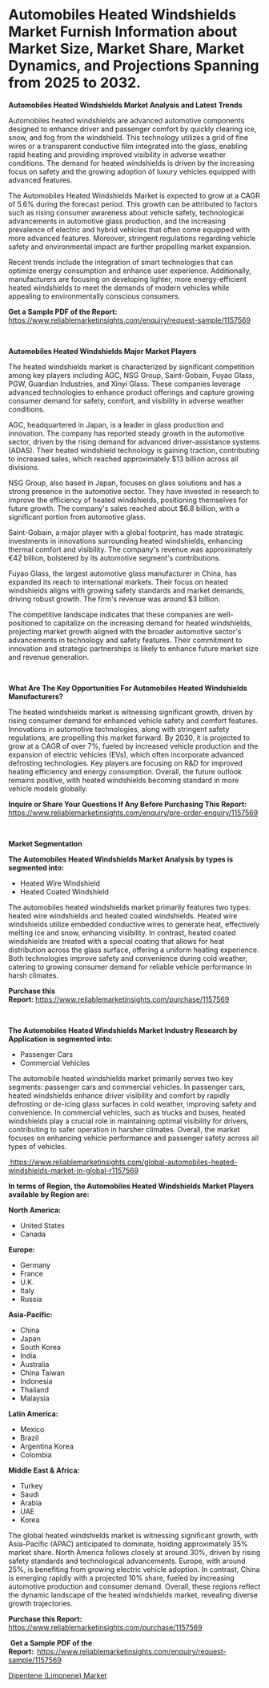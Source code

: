 <p><h1>Automobiles Heated Windshields Market Furnish Information about Market Size, Market Share, Market Dynamics, and Projections Spanning from 2025 to 2032.</h1></p><p><strong>Automobiles Heated Windshields Market Analysis and Latest Trends</strong></p>
<p><p>Automobiles heated windshields are advanced automotive components designed to enhance driver and passenger comfort by quickly clearing ice, snow, and fog from the windshield. This technology utilizes a grid of fine wires or a transparent conductive film integrated into the glass, enabling rapid heating and providing improved visibility in adverse weather conditions. The demand for heated windshields is driven by the increasing focus on safety and the growing adoption of luxury vehicles equipped with advanced features.</p><p>The Automobiles Heated Windshields Market is expected to grow at a CAGR of 5.6% during the forecast period. This growth can be attributed to factors such as rising consumer awareness about vehicle safety, technological advancements in automotive glass production, and the increasing prevalence of electric and hybrid vehicles that often come equipped with more advanced features. Moreover, stringent regulations regarding vehicle safety and environmental impact are further propelling market expansion. </p><p>Recent trends include the integration of smart technologies that can optimize energy consumption and enhance user experience. Additionally, manufacturers are focusing on developing lighter, more energy-efficient heated windshields to meet the demands of modern vehicles while appealing to environmentally conscious consumers.</p></p>
<p><strong>Get a Sample PDF of the Report:&nbsp;</strong> <a href="https://www.reliablemarketinsights.com/enquiry/request-sample/1157569?utm_campaign=3317&utm_medium=2&utm_source=Github&utm_content=ia&utm_term=21032025&utm_id=automobiles-heated-windshields">https://www.reliablemarketinsights.com/enquiry/request-sample/1157569</a></p>
<p>&nbsp;</p>
<p><strong>Automobiles Heated Windshields Major Market Players</strong></p>
<p><p>The heated windshields market is characterized by significant competition among key players including AGC, NSG Group, Saint-Gobain, Fuyao Glass, PGW, Guardian Industries, and Xinyi Glass. These companies leverage advanced technologies to enhance product offerings and capture growing consumer demand for safety, comfort, and visibility in adverse weather conditions.</p><p>AGC, headquartered in Japan, is a leader in glass production and innovation. The company has reported steady growth in the automotive sector, driven by the rising demand for advanced driver-assistance systems (ADAS). Their heated windshield technology is gaining traction, contributing to increased sales, which reached approximately $13 billion across all divisions.</p><p>NSG Group, also based in Japan, focuses on glass solutions and has a strong presence in the automotive sector. They have invested in research to improve the efficiency of heated windshields, positioning themselves for future growth. The company's sales reached about $6.8 billion, with a significant portion from automotive glass.</p><p>Saint-Gobain, a major player with a global footprint, has made strategic investments in innovations surrounding heated windshields, enhancing thermal comfort and visibility. The company's revenue was approximately €42 billion, bolstered by its automotive segment's contributions.</p><p>Fuyao Glass, the largest automotive glass manufacturer in China, has expanded its reach to international markets. Their focus on heated windshields aligns with growing safety standards and market demands, driving robust growth. The firm's revenue was around $3 billion.</p><p>The competitive landscape indicates that these companies are well-positioned to capitalize on the increasing demand for heated windshields, projecting market growth aligned with the broader automotive sector's advancements in technology and safety features. Their commitment to innovation and strategic partnerships is likely to enhance future market size and revenue generation.</p></p>
<p>&nbsp;</p>
<p><strong>What Are The Key Opportunities For Automobiles Heated Windshields Manufacturers?</strong></p>
<p><p>The heated windshields market is witnessing significant growth, driven by rising consumer demand for enhanced vehicle safety and comfort features. Innovations in automotive technologies, along with stringent safety regulations, are propelling this market forward. By 2030, it is projected to grow at a CAGR of over 7%, fueled by increased vehicle production and the expansion of electric vehicles (EVs), which often incorporate advanced defrosting technologies. Key players are focusing on R&D for improved heating efficiency and energy consumption. Overall, the future outlook remains positive, with heated windshields becoming standard in more vehicle models globally.</p></p>
<p><strong>Inquire or Share Your Questions If Any Before Purchasing This Report:</strong> <a href="https://www.reliablemarketinsights.com/enquiry/pre-order-enquiry/1157569?utm_campaign=3317&utm_medium=2&utm_source=Github&utm_content=ia&utm_term=21032025&utm_id=automobiles-heated-windshields">https://www.reliablemarketinsights.com/enquiry/pre-order-enquiry/1157569</a></p>
<p>&nbsp;</p>
<p><strong>Market Segmentation</strong></p>
<p><strong>The Automobiles Heated Windshields Market Analysis by types is segmented into:</strong></p>
<p><ul><li>Heated Wire Windshield</li><li>Heated Coated Windshield</li></ul></p>
<p><p>The automobiles heated windshields market primarily features two types: heated wire windshields and heated coated windshields. Heated wire windshields utilize embedded conductive wires to generate heat, effectively melting ice and snow, enhancing visibility. In contrast, heated coated windshields are treated with a special coating that allows for heat distribution across the glass surface, offering a uniform heating experience. Both technologies improve safety and convenience during cold weather, catering to growing consumer demand for reliable vehicle performance in harsh climates.</p></p>
<p><strong>Purchase this Report:&nbsp;</strong><a href="https://www.reliablemarketinsights.com/purchase/1157569?utm_campaign=3317&utm_medium=2&utm_source=Github&utm_content=ia&utm_term=21032025&utm_id=automobiles-heated-windshields">https://www.reliablemarketinsights.com/purchase/1157569</a></p>
<p>&nbsp;</p>
<p><strong>The Automobiles Heated Windshields Market Industry Research by Application is segmented into:</strong></p>
<p><ul><li>Passenger Cars</li><li>Commercial Vehicles</li></ul></p>
<p><p>The automobile heated windshields market primarily serves two key segments: passenger cars and commercial vehicles. In passenger cars, heated windshields enhance driver visibility and comfort by rapidly defrosting or de-icing glass surfaces in cold weather, improving safety and convenience. In commercial vehicles, such as trucks and buses, heated windshields play a crucial role in maintaining optimal visibility for drivers, contributing to safer operation in harsher climates. Overall, the market focuses on enhancing vehicle performance and passenger safety across all types of vehicles.</p></p>
<p><a href="https://www.reliablemarketinsights.com/global-automobiles-heated-windshields-market-in-global-r1157569?utm_campaign=3317&utm_medium=2&utm_source=Github&utm_content=ia&utm_term=21032025&utm_id=automobiles-heated-windshields">&nbsp;https://www.reliablemarketinsights.com/global-automobiles-heated-windshields-market-in-global-r1157569</a></p>
<p><strong>In terms of Region, the Automobiles Heated Windshields Market Players available by Region are:</strong></p>
<p>
    <p> <strong> North America: </strong>
        <ul>
            <li>United States</li>
            <li>Canada</li>
        </ul>
        </p> 
    <p> <strong> Europe: </strong>
        <ul>
            <li>Germany</li>
            <li>France</li>
            <li>U.K.</li>
            <li>Italy</li>
            <li>Russia</li>
        </ul>
        </p> 
    <p> <strong> Asia-Pacific: </strong>
        <ul>
            <li>China</li>
            <li>Japan</li>
            <li>South Korea</li>
            <li>India</li>
            <li>Australia</li>
            <li>China Taiwan</li>
            <li>Indonesia</li>
            <li>Thailand</li>
            <li>Malaysia</li>
        </ul>
        </p> 
    <p> <strong> Latin America: </strong>
        <ul>
            <li>Mexico</li>
            <li>Brazil</li>
            <li>Argentina Korea</li>
            <li>Colombia</li>
        </ul>
        </p> 
    <p> <strong> Middle East & Africa: </strong>
        <ul>
            <li>Turkey</li>
            <li>Saudi</li>
            <li>Arabia</li>
            <li>UAE</li>
            <li>Korea</li>
        </ul>
    </p>
    </p>
<p><p>The global heated windshields market is witnessing significant growth, with Asia-Pacific (APAC) anticipated to dominate, holding approximately 35% market share. North America follows closely at around 30%, driven by rising safety standards and technological advancements. Europe, with around 25%, is benefiting from growing electric vehicle adoption. In contrast, China is emerging rapidly with a projected 10% share, fueled by increasing automotive production and consumer demand. Overall, these regions reflect the dynamic landscape of the heated windshields market, revealing diverse growth trajectories.</p></p>
<p><strong>Purchase this Report: </strong><a href="https://www.reliablemarketinsights.com/purchase/1157569?utm_campaign=3317&utm_medium=2&utm_source=Github&utm_content=ia&utm_term=21032025&utm_id=automobiles-heated-windshields">https://www.reliablemarketinsights.com/purchase/1157569</a></p>
<p>&nbsp;<strong>Get a Sample PDF of the Report:&nbsp;&nbsp;</strong><a href="https://www.reliablemarketinsights.com/enquiry/request-sample/1157569?utm_campaign=3317&utm_medium=2&utm_source=Github&utm_content=ia&utm_term=21032025&utm_id=automobiles-heated-windshields">https://www.reliablemarketinsights.com/enquiry/request-sample/1157569</a></p>
<p><strong></strong></p>
<p><p><a href="https://github.com/rigelciara0p/Market-Research-Report-List-1/blob/main/dipentene-limonene-market.md?utm_campaign=3317&utm_medium=2&utm_source=Github&utm_content=ia&utm_term=21032025&utm_id=automobiles-heated-windshields">Dipentene (Limonene) Market</a></p></p>